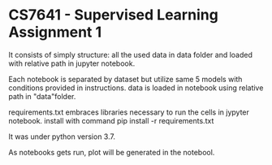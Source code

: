 # CS7641 - Supervised Learning Assignment 1
It consists of simply structure: all the used data in data folder and loaded with relative path in jupyter notebook.

Each notebook is separated by dataset but utilize same 5 models with conditions provided in instructions.
data is loaded in notebook using relative path in "data"folder.

requirements.txt embraces libraries necessary to run the cells in jypyter notebook.
install with command pip install -r requirements.txt


It was under python version 3.7.

As notebooks gets run, plot will be generated in the notebool.
